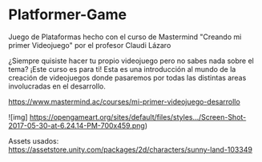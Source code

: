 # Platformer-Game
 Juego de Plataformas hecho con el curso de Mastermind "Creando mi primer Videojuego" por el profesor Claudi Lázaro
 
¿Siempre quisiste hacer tu propio videojuego pero no sabes nada sobre el tema? ¡Este curso es para ti! Esta es una introducción al mundo de la creación de videojuegos donde pasaremos por todas las distintas areas involucradas en el desarrollo.


https://www.mastermind.ac/courses/mi-primer-videojuego-desarrollo

![img]	https://opengameart.org/sites/default/files/styles…/Screen-Shot-2017-05-30-at-6.24.14-PM-700x459.png)

Assets usados: https://assetstore.unity.com/packages/2d/characters/sunny-land-103349
